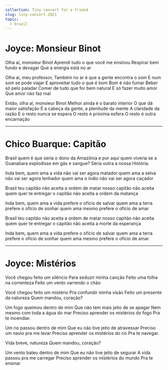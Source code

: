 ```yaml
---
collection: Tiny concert for a friend
slug: tiny-concert-2021
topic:
  - brazil
---
```

# Joyce: Monsieur Binot

Olha aí, monsieur Binot
Aprendi tudo o que você me ensinou
Respirar bem fundo e devagar
Que a energia está no ar

Olha aí, meu professor,
Também no ar é que a gente encontra o som
E num som se pode viajar
E aproveitar tudo o que é bom
Bom é não fumar
Beber só pelo paladar
Comer de tudo que for bem natural
E só fazer muito amor
Que amor não faz mal

Então, olha aí, monsieur Binot
Melhor ainda é o barato interior
O que dá maior satisfação
É a cabeça da gente, a plenitude da mente
A claridade da razão
E o resto nunca se espera
O resto é próxima esfera
O resto é outra encarnação

---

# Chico Buarque: Capitão

Brasil
quem é que seria o dono da Amazônia
e por aqui quem viveria
se a Guanabara explodisse em gás e sangue?
Seria outra a nossa História.

Inda bem,
quem ama a vida não vai ser agora matador
quem ama a selva não vai ser agora lenhador
quem ama o índio não vai ser agora caçador

Brasil
teu capitão não aceita a ordem de matar
nosso capitão não aceita quem quer te entregar
o capitâo não aceita a ordem da matança

Inda bem,
quem ama a vida prefere o ofício de salvar
quem ama a terra prefere o ofício de sonhar
quem ama mesmo prefere o ofício de amar

Brasil
teu capitão não aceita a ordem de matar
nosso capitão não aceita quem quer te entregar
o capitão não aceita a morte da esperança

Inda bem,
quem ama a vida prefere o ofício de salvar
quem ama a terra prefere o ofício de sonhar
quem ama mesmo prefere o ofício de amar.

---

# Joyce: Mistérios

Você chegou feito um silêncio
Para seduzir minha canção
Feito uma folha na correnteza
Feito um vento varrendo o chão

Você chegou feito um mistério
Pra confundir minha visão
Feito um presente da natureza
Quem mandou, coração?

Um fogo queimou dentro de mim 
Que não tem mais jeito de se apagar
Nem mesmo com toda a água do mar
Preciso aprender os mistérios do fogo
Pra te incendiar.

Um rio passou dentro de mim
Que eu não tive jeito de atravessar
Preciso um navio pra me levar
Preciso aprender os mistérios do rio 
Pra te navegar.

Vida breve, natureza
Quem mandou, coração?

Um vento bateu dentro de mim
Que eu não tive jeito de segurar
A vida passou pra me carregar
Preciso aprender os mistérios do mundo
Pra te ensinar
